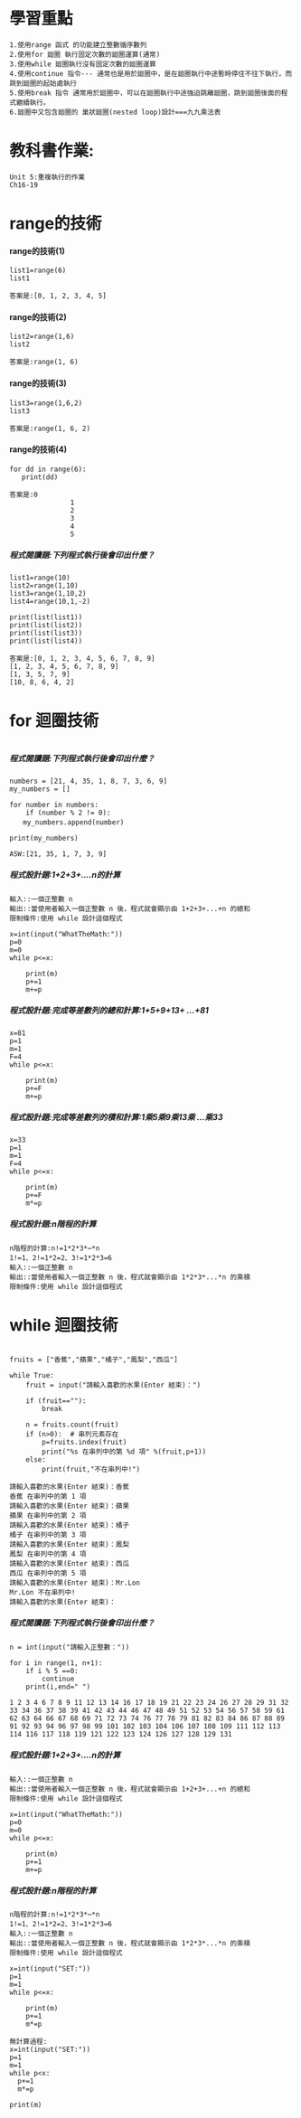 # 學習重點
```
1.使用range 函式 的功能建立整數循序數列
2.使用for 廻圈 執行固定次數的廻圈運算(通常)
3.使用while 廻圈執行沒有固定次數的廻圈運算
4.使用continue 指令--- 通常也是用於廻圈中，是在廻圈執行中途暫時停住不往下執行，而跳到廻圈的起始處執行
5.使用break 指令 通常用於廻圈中，可以在廻圈執行中途強迫跳離廻圈，跳到廻圈後面的程式繼續執行。
6.廻圈中又包含廻圈的 巢狀廻圈(nested loop)設計===九九乘法表
```
# 教科書作業:
```
Unit 5:重複執行的作業
Ch16-19
```

# range的技術
#### range的技術(1)
```
list1=range(6)
list1
```
```
答案是:[0, 1, 2, 3, 4, 5]
```
#### range的技術(2)
```
list2=range(1,6)
list2
```
```
答案是:range(1, 6)
```
#### range的技術(3)
```
list3=range(1,6,2)
list3
```
```
答案是:range(1, 6, 2)
```
#### range的技術(4)
```
for dd in range(6):
   print(dd)
```
```
答案是:0
               1
               2
               3
               4
               5
```
##### 程式閱讀題:下列程式執行後會印出什麼？
```
list1=range(10)
list2=range(1,10)
list3=range(1,10,2)
list4=range(10,1,-2)

print(list(list1))
print(list(list2))
print(list(list3)) 
print(list(list4))  

```
```
答案是:[0, 1, 2, 3, 4, 5, 6, 7, 8, 9]
[1, 2, 3, 4, 5, 6, 7, 8, 9]
[1, 3, 5, 7, 9]
[10, 8, 6, 4, 2]
```
# for 迴圈技術

```

```
##### 程式閱讀題:下列程式執行後會印出什麼？
```
numbers = [21, 4, 35, 1, 8, 7, 3, 6, 9]
my_numbers = []

for number in numbers:
    if (number % 2 != 0): 
　　my_numbers.append(number)

print(my_numbers)
```
```
ASW:[21, 35, 1, 7, 3, 9]
```
##### 程式設計題:1+2+3+....n的計算

```
輸入::一個正整數 n
輸出::當使用者輸入一個正整數 n 後，程式就會顯示由 1+2+3+...+n 的總和
限制條件:使用 while 設計這個程式
```
```
x=int(input("WhatTheMath:"))
p=0
m=0
while p<=x:
    
    print(m)
    p+=1
    m+=p
```
##### 程式設計題:完成等差數列的總和計算:1+5+9+13+ ...+81
```
x=81
p=1
m=1
F=4
while p<=x:
    
    print(m)
    p+=F
    m+=p
```
##### 程式設計題:完成等差數列的積和計算:1乘5乘9乘13乘 ...乘33
```
x=33
p=1
m=1
F=4
while p<=x:
    
    print(m)
    p+=F
    m*=p
```
##### 程式設計題:n階程的計算
```
n階程的計算:n!=1*2*3*⋯*n
1!=1、2!=1*2=2、3!=1*2*3=6
輸入::一個正整數 n
輸出::當使用者輸入一個正整數 n 後，程式就會顯示由 1*2*3*...*n 的乘積
限制條件:使用 while 設計這個程式
```

# while 迴圈技術

```

```


```
fruits = ["香蕉","蘋果","橘子","鳳梨","西瓜"]

while True:
    fruit = input("請輸入喜歡的水果(Enter 結束)：")

    if (fruit==""):
        break

    n = fruits.count(fruit) 
    if (n>0):  # 串列元素存在
        p=fruits.index(fruit)
        print("%s 在串列中的第 %d 項" %(fruit,p+1))
    else:
        print(fruit,"不在串列中!")
```
```
請輸入喜歡的水果(Enter 結束)：香蕉
香蕉 在串列中的第 1 項
請輸入喜歡的水果(Enter 結束)：蘋果
蘋果 在串列中的第 2 項
請輸入喜歡的水果(Enter 結束)：橘子
橘子 在串列中的第 3 項
請輸入喜歡的水果(Enter 結束)：鳳梨
鳳梨 在串列中的第 4 項
請輸入喜歡的水果(Enter 結束)：西瓜
西瓜 在串列中的第 5 項
請輸入喜歡的水果(Enter 結束)：Mr.Lon
Mr.Lon 不在串列中!
請輸入喜歡的水果(Enter 結束)：

```

##### 程式閱讀題:下列程式執行後會印出什麼？
```
n = int(input("請輸入正整數："))

for i in range(1, n+1):
    if i % 5 ==0:
        continue
    print(i,end=" ")
```
```
1 2 3 4 6 7 8 9 11 12 13 14 16 17 18 19 21 22 23 24 26 27 28 29 31 32 33 34 36 37 38 39 41 42 43 44 46 47 48 49 51 52 53 54 56 57 58 59 61 62 63 64 66 67 68 69 71 72 73 74 76 77 78 79 81 82 83 84 86 87 88 89 91 92 93 94 96 97 98 99 101 102 103 104 106 107 108 109 111 112 113 114 116 117 118 119 121 122 123 124 126 127 128 129 131 
```
##### 程式設計題:1+2+3+....n的計算

```
輸入::一個正整數 n
輸出::當使用者輸入一個正整數 n 後，程式就會顯示由 1+2+3+...+n 的總和
限制條件:使用 while 設計這個程式
```
```
x=int(input("WhatTheMath:"))
p=0
m=0
while p<=x:
    
    print(m)
    p+=1
    m+=p
```
##### 程式設計題:n階程的計算


```
n階程的計算:n!=1*2*3*⋯*n
1!=1、2!=1*2=2、3!=1*2*3=6
輸入::一個正整數 n
輸出::當使用者輸入一個正整數 n 後，程式就會顯示由 1*2*3*...*n 的乘積
限制條件:使用 while 設計這個程式
```


```
x=int(input("SET:"))
p=1
m=1
while p<=x:
    
    print(m)
    p+=1
    m*=p
```


```
無計算過程:
x=int(input("SET:"))
p=1
m=1
while p<x:
  p+=1
  m*=p
    
print(m)
```


```

```


```

```

